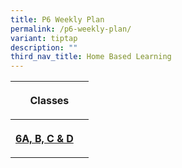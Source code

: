 ```yaml
---
title: P6 Weekly Plan
permalink: /p6-weekly-plan/
variant: tiptap
description: ""
third_nav_title: Home Based Learning
---
```

<p></p>
<p></p>
<table style="minWidth: 125px">
<colgroup>
<col>
<col>
<col>
<col>
<col>
</colgroup>
<tbody>
<tr>
<th rowspan="1" colspan="5">
<p>Classes</p>
</th>
</tr>
<tr>
<th rowspan="1" colspan="1">
<p><strong><a href="/files/HBL_Weekly_Plan_T4W6__14_16_Oct__P6.pdf" rel="noopener nofollow" target="_blank">6A, B, C &amp; D</a></strong>
</p>
</th>
<th rowspan="1" colspan="4">
<p></p>
</th>
</tr>
</tbody>
</table>
<p></p>